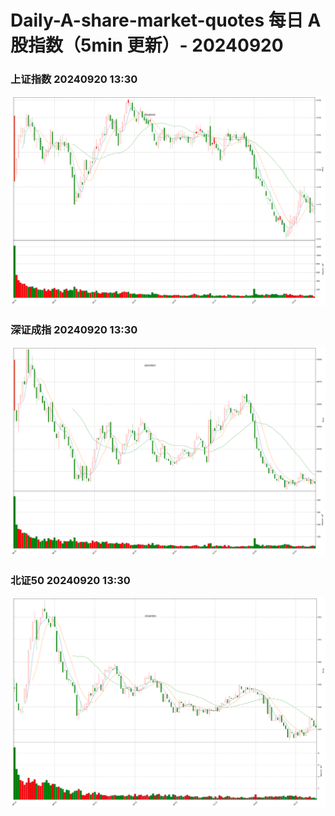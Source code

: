 
# Daily-A-share-market-quotes 每日 A 股指数（5min 更新）- 20240920

### 上证指数 20240920 13:30
![](./fig/2024/9/20240920-sh000001.png)

### 深证成指 20240920 13:30
![](./fig/2024/9/20240920-sz399001.png)

### 北证50 20240920 13:30
![](./fig/2024/9/20240920-bj899050.png)
